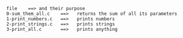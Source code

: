 	file	==>	and their purpose
	0-sum_them_all.c    ==>	  returns the sum of all its parameters
	1-print_numbers.c   ==>	  prints numbers
	2-print_strings.c   ==>	  prints strings
	3-print_all.c	    ==>	  prints anything
	